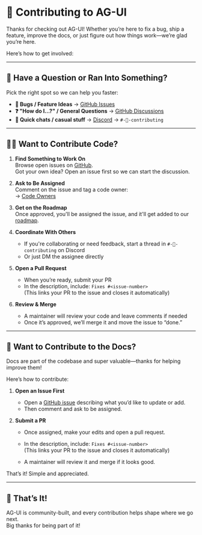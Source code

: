# 👋 Contributing to AG-UI

Thanks for checking out AG-UI! Whether you’re here to fix a bug, ship a feature, improve the docs, or just figure out how things work—we’re glad you’re here.

Here’s how to get involved:

---

## 🤔 Have a Question or Ran Into Something?

Pick the right spot so we can help you faster:

- **🐛 Bugs / Feature Ideas** → [GitHub Issues](https://github.com/ag-ui-protocol/ag-ui/issues)  
- **❓ "How do I...?" / General Questions** → [GitHub Discussions](https://github.com/ag-ui-protocol/ag-ui/discussions)  
- **💬 Quick chats / casual stuff** → [Discord](https://discord.gg/Jd3FzfdJa8) → `#-💎-contributing`

---

## 🧑‍💻 Want to Contribute Code?

1. **Find Something to Work On**  
   Browse open issues on [GitHub](https://github.com/ag-ui-protocol/ag-ui/issues).  
   Got your own idea? Open an issue first so we can start the discussion.

2. **Ask to Be Assigned**  
   Comment on the issue and tag a code owner:  
   → [Code Owners](https://github.com/ag-ui-protocol/ag-ui/blob/main/.github/CODEOWNERS)

3. **Get on the Roadmap**  
   Once approved, you'll be assigned the issue, and it'll get added to our [roadmap](https://github.com/orgs/ag-ui-protocol/projects/1).

4. **Coordinate With Others**  
   - If you're collaborating or need feedback, start a thread in `#-💎-contributing` on Discord  
   - Or just DM the assignee directly

5. **Open a Pull Request**  
   - When you’re ready, submit your PR  
   - In the description, include: `Fixes #<issue-number>`  
     (This links your PR to the issue and closes it automatically)

6. **Review & Merge**  
   - A maintainer will review your code and leave comments if needed  
   - Once it’s approved, we’ll merge it and move the issue to “done.”

---

## 📝 Want to Contribute to the Docs?

Docs are part of the codebase and super valuable—thanks for helping improve them!

Here’s how to contribute:

1. **Open an Issue First**  
   - Open a [GitHub issue](https://github.com/ag-ui-protocol/ag-ui/issues) describing what you’d like to update or add.  
   - Then comment and ask to be assigned.

2. **Submit a PR**  
   - Once assigned, make your edits and open a pull request.
   - In the description, include: `Fixes #<issue-number>`  
     (This links your PR to the issue and closes it automatically)

   - A maintainer will review it and merge if it looks good.

That’s it! Simple and appreciated.

---

## 🙌 That’s It!

AG-UI is community-built, and every contribution helps shape where we go next.  
Big thanks for being part of it!
